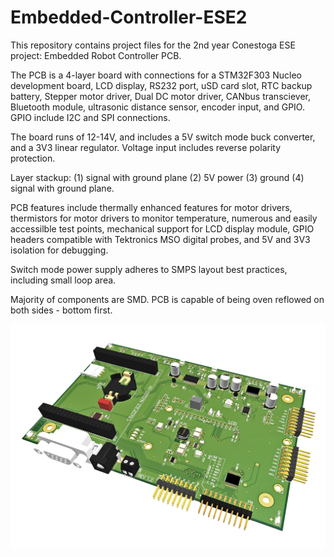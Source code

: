 # Embedded-Controller-ESE2

This repository contains project files for the 2nd year Conestoga ESE project: Embedded Robot Controller PCB.

The PCB is a 4-layer board with connections for a STM32F303 Nucleo development board, LCD display, RS232 port, uSD card slot, RTC backup battery, Stepper motor driver, Dual DC motor driver, CANbus transciever, Bluetooth module, ultrasonic distance sensor, encoder input, and GPIO. GPIO include I2C and SPI connections.

The board runs of 12-14V, and includes a 5V switch mode buck converter, and a 3V3 linear regulator. Voltage input includes reverse polarity protection.

Layer stackup: (1) signal with ground plane (2) 5V power (3) ground (4) signal with ground plane.

PCB features include thermally enhanced features for motor drivers, thermistors for motor drivers to monitor temperature, numerous and easily accessilble test points, mechanical support for LCD display module, GPIO headers compatible with Tektronics MSO digital probes, and 5V and 3V3 isolation for debugging.

Switch mode power supply adheres to SMPS layout best practices, including small loop area.

Majority of components are SMD. PCB is capable of being oven reflowed on both sides - bottom first.

![PCB](https://github.com/Hengy/Embedded-Controller-ESE2/blob/master/controller%203D.png)
